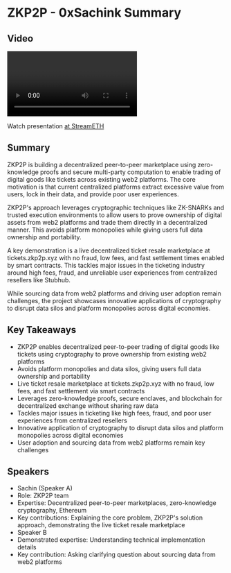 # ZKP2P - 0xSachink Summary

## Video
<video id="video" controls></video>
<script src="https://vod-cdn.lp-playback.studio/raw/jxf4iblf6wlsyor6526t4tcmtmqa/catalyst-vod-com/hls/90fdhfypmce2orf3/index.m3u8"></script>
<script>
  var video = document.getElementById('video');
  var videoSrc = 'https://vod-cdn.lp-playback.studio/raw/jxf4iblf6wlsyor6526t4tcmtmqa/catalyst-vod-com/hls/90fdhfypmce2orf3/index.m3u8';
  if (Hls.isSupported()) {
    var hls = new Hls();
    hls.loadSource(videoSrc);
    hls.attachMedia(video);
  }
  else if (video.canPlayType('application/vnd.apple.mpegurl')) {
    video.src = videoSrc;
  }
</script>

Watch presentation [at StreamETH](https://streameth.org/edge_city/watch?session=670fa2a350c4a85480e67dab)

## Summary
ZKP2P is building a decentralized peer-to-peer marketplace using zero-knowledge proofs and secure multi-party computation to enable trading of digital goods like tickets across existing web2 platforms. The core motivation is that current centralized platforms extract excessive value from users, lock in their data, and provide poor user experiences.

ZKP2P's approach leverages cryptographic techniques like ZK-SNARKs and trusted execution environments to allow users to prove ownership of digital assets from web2 platforms and trade them directly in a decentralized manner. This avoids platform monopolies while giving users full data ownership and portability.

A key demonstration is a live decentralized ticket resale marketplace at tickets.zkp2p.xyz with no fraud, low fees, and fast settlement times enabled by smart contracts. This tackles major issues in the ticketing industry around high fees, fraud, and unreliable user experiences from centralized resellers like Stubhub.

While sourcing data from web2 platforms and driving user adoption remain challenges, the project showcases innovative applications of cryptography to disrupt data silos and platform monopolies across digital economies.

## Key Takeaways
- ZKP2P enables decentralized peer-to-peer trading of digital goods like tickets using cryptography to prove ownership from existing web2 platforms
- Avoids platform monopolies and data silos, giving users full data ownership and portability
- Live ticket resale marketplace at tickets.zkp2p.xyz with no fraud, low fees, and fast settlement via smart contracts
- Leverages zero-knowledge proofs, secure enclaves, and blockchain for decentralized exchange without sharing raw data
- Tackles major issues in ticketing like high fees, fraud, and poor user experiences from centralized resellers
- Innovative application of cryptography to disrupt data silos and platform monopolies across digital economies
- User adoption and sourcing data from web2 platforms remain key challenges

## Speakers
- Sachin (Speaker A)
- Role: ZKP2P team
- Expertise: Decentralized peer-to-peer marketplaces, zero-knowledge cryptography, Ethereum
- Key contributions: Explaining the core problem, ZKP2P's solution approach, demonstrating the live ticket resale marketplace
- Speaker B
- Demonstrated expertise: Understanding technical implementation details
- Key contribution: Asking clarifying question about sourcing data from web2 platforms

